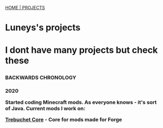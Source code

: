 <p><a href="/index">HOME</a><a href="/projects">   |    PROJECTS</a></p>
<h1>Luneys's projects<h1>
<p>I dont have many projects but check these</p>
<h3>BACKWARDS CHRONOLOGY<h3>
  <p><b>2020<b><p>
  <p>Started coding Minecraft mods. As everyone knows - it's sort of Java. Current mods I work on:</p>
  <p><a href="https://lunarous-team.github.io/TrebuchetCore/">Trebuchet Core</a> - Core for mods made for Forge</p>
